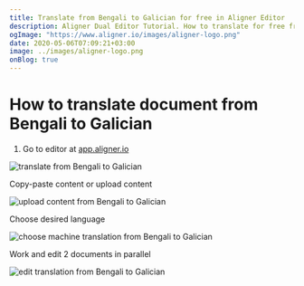 ```yaml
---
title: Translate from Bengali to Galician for free in Aligner Editor
description: Aligner Dual Editor Tutorial. How to translate for free from Bengali to Galician. Aligner is multilingual document management platform. 
ogImage: "https://www.aligner.io/images/aligner-logo.png"
date: 2020-05-06T07:09:21+03:00
image: ../images/aligner-logo.png
onBlog: true
---
```


# How to translate document from Bengali to Galician

1. Go to editor at [app.aligner.io](https://app.aligner.io "Aligner App web page")

![translate from Bengali to Galician](../aligner-blank-editor.png "translate from Bengali to Galician")

Copy-paste content or upload content

![upload content from Bengali to Galician](../aligner-uploaded-document.png "upload content from Bengali to Galician")

Choose desired language

![choose machine translation from Bengali to Galician](../aligner-language-dropdown.png "choose machine translation from Bengali to Galician")

Work and edit 2 documents in parallel

![edit translation from Bengali to Galician](../aligner-double-sitded-editor.png "edit translation from Bengali to Galician")

